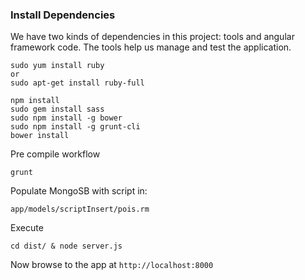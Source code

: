 ### Install Dependencies

We have two kinds of dependencies in this project: tools and angular framework code.  The tools help
us manage and test the application.

```
sudo yum install ruby
or
sudo apt-get install ruby-full

npm install
sudo gem install sass
sudo npm install -g bower
sudo npm install -g grunt-cli
bower install
```

Pre compile workflow

```
grunt

```


Populate MongoSB with script in:

```
app/models/scriptInsert/pois.rm

```

Execute

```
cd dist/ & node server.js

```

Now browse to the app at `http://localhost:8000`